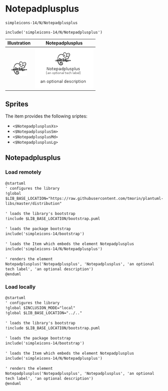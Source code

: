# Notepadplusplus


```text
simpleicons-14/N/Notepadplusplus
```

```text
include('simpleicons-14/N/Notepadplusplus')
```



| Illustration | Notepadplusplus |
| :---: | :---: |
| ![illustration for Illustration](../../simpleicons-14/N/Notepadplusplus.png) | ![illustration for Notepadplusplus](../../simpleicons-14/N/Notepadplusplus.Local.png) |



## Sprites
The item provides the following sriptes:

- `<$NotepadplusplusXs>`
- `<$NotepadplusplusSm>`
- `<$NotepadplusplusMd>`
- `<$NotepadplusplusLg>`





## Notepadplusplus

### Load remotely
```plantuml
@startuml
' configures the library
!global $LIB_BASE_LOCATION="https://raw.githubusercontent.com/tmorin/plantuml-libs/master/distribution"

' loads the library's bootstrap
!include $LIB_BASE_LOCATION/bootstrap.puml

' loads the package bootstrap
include('simpleicons-14/bootstrap')

' loads the Item which embeds the element Notepadplusplus
include('simpleicons-14/N/Notepadplusplus')

' renders the element
Notepadplusplus('Notepadplusplus', 'Notepadplusplus', 'an optional tech label', 'an optional description')
@enduml
```

### Load locally
```plantuml
@startuml
' configures the library
!global $INCLUSION_MODE="local"
!global $LIB_BASE_LOCATION="../.."

' loads the library's bootstrap
!include $LIB_BASE_LOCATION/bootstrap.puml

' loads the package bootstrap
include('simpleicons-14/bootstrap')

' loads the Item which embeds the element Notepadplusplus
include('simpleicons-14/N/Notepadplusplus')

' renders the element
Notepadplusplus('Notepadplusplus', 'Notepadplusplus', 'an optional tech label', 'an optional description')
@enduml
```

